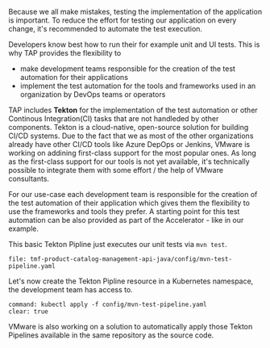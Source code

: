 Because we all make mistakes, testing the implementation of the application is important. 
To reduce the effort for testing our application on every change, it's recommended to automate the test execution.

Developers know best how to run their for example unit and UI tests. 
This is why TAP provides the flexibility to
- make development teams responsible for the creation of the test automation for their applications 
- implement the test automation for the tools and frameworks used in an organization by DevOps teams or operators

TAP includes **Tekton** for the implementation of the test automation or other Continous Integration(CI) tasks that are not handleded by other components. Tekton is a cloud-native, open-source solution for building CI/CD systems. 
Due to the fact that we as most of the other organizations already have other CI/CD tools like Azure DepOps or Jenkins, VMware is working on addining first-class support for the most popular ones. As long as the first-class support for our tools is not yet available, it's technically possible to integrate them with some effort / the help of VMware consultants.

For our use-case each development team is responsible for the creation of the test automation of their application which gives them the flexibility to use the frameworks and tools they prefer. A starting point for this test automation can be also provided as part of the Accelerator - like in our example.

This basic Tekton Pipline just executes our unit tests via `mvn test`.
```editor:open-file
file: tmf-product-catalog-management-api-java/config/mvn-test-pipeline.yaml
```

Let's now create the Tekton Pipline resource in a Kubernetes namespace, the development team has access to.
```terminal:execute
command: kubectl apply -f config/mvn-test-pipeline.yaml
clear: true
```
VMware is also working on a solution to automatically apply those Tekton Pipelines available in the same repository as the source code.
